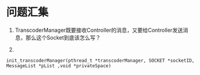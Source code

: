 # 问题汇集

1. TranscoderManager既要接收Controller的消息，又要给Controller发送消息，那么这个Socket到底该怎么写？

2. 

    init_transcoderManager(pthread_t *transcoderManager, SOCKET *socketID, MessageList *pList ,void *privateSpace)
